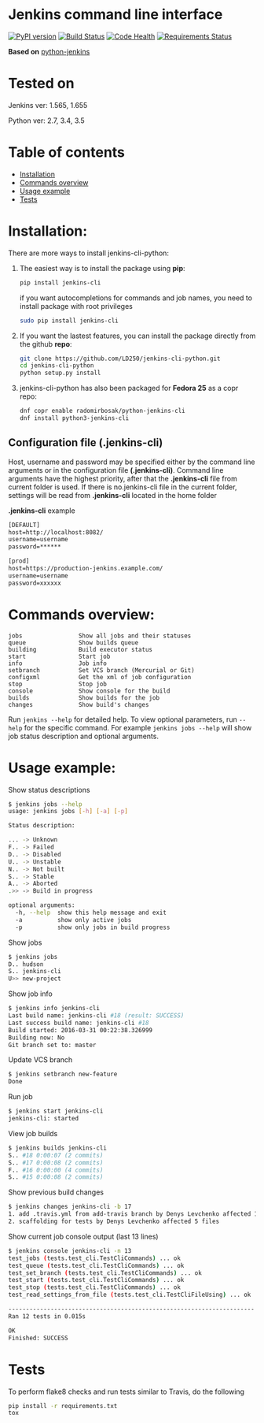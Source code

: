 # Jenkins command line interface
[![PyPI version](https://badge.fury.io/py/jenkins-cli.svg)](https://badge.fury.io/py/jenkins-cli)
[![Build Status](https://travis-ci.org/LD250/jenkins-cli-python.svg?branch=master)](https://travis-ci.org/LD250/jenkins-cli-python)
[![Code Health](https://landscape.io/github/LD250/jenkins-cli-python/master/landscape.svg?style=flat)](https://landscape.io/github/LD250/jenkins-cli-python/master)
[![Requirements Status](https://requires.io/github/LD250/jenkins-cli-python/requirements.svg?branch=master)](https://requires.io/github/LD250/jenkins-cli-python/requirements/?branch=master)

**Based on**
[python-jenkins](https://github.com/openstack/python-jenkins)

# Tested on
Jenkins ver: 1.565, 1.655

Python ver: 2.7, 3.4, 3.5

# Table of contents
 * [Installation](#installation)
 * [Commands overview](#commands-overview)
 * [Usage example](#usage-example)
 * [Tests](#tests)

# Installation:
There are more ways to install jenkins-cli-python:

1. The easiest way is to install the package using **pip**:

    ```bash
    pip install jenkins-cli
    ```
	if you want autocompletions for commands and job names, you need to install package with root privileges

    ```bash
    sudo pip install jenkins-cli
    ```

2. If you want the lastest features, you can install the package directly from the github **repo**:

    ```bash
    git clone https://github.com/LD250/jenkins-cli-python.git
    cd jenkins-cli-python
    python setup.py install
    ```

3. jenkins-cli-python has also been packaged for **Fedora 25** as a copr repo:

    ```bash
    dnf copr enable radomirbosak/python-jenkins-cli
    dnf install python3-jenkins-cli
    ```

## Configuration file (.jenkins-cli)

Host, username and password may be specified either by the command line arguments or in the configuration file **(.jenkins-cli)**. Command line arguments have the highest priority, after that the **.jenkins-cli** file from current folder is used. If there is no.jenkins-cli file in the current folder, settings will be read from **.jenkins-cli** located in the home folder

**.jenkins-cli** example
```txt
[DEFAULT]
host=http://localhost:8082/
username=username
password=******

[prod]
host=https://production-jenkins.example.com/
username=username
password=xxxxxx
```

# Commands overview:
    jobs                Show all jobs and their statuses
    queue               Show builds queue
    building            Build executor status
    start               Start job
    info                Job info
    setbranch           Set VCS branch (Mercurial or Git)
    configxml           Get the xml of job configuration
    stop                Stop job
    console             Show console for the build
    builds              Show builds for the job
    changes             Show build's changes
Run `jenkins --help` for detailed help. To view optional parameters, run `--help` for the specific command. For example `jenkins jobs --help` will show job status description and optional arguments.


# Usage example:

Show status descriptions
```bash
$ jenkins jobs --help
usage: jenkins jobs [-h] [-a] [-p]

Status description:

... -> Unknown
F.. -> Failed
D.. -> Disabled
U.. -> Unstable
N.. -> Not built
S.. -> Stable
A.. -> Aborted
.>> -> Build in progress

optional arguments:
  -h, --help  show this help message and exit
  -a          show only active jobs
  -p          show only jobs in build progress
```
Show jobs
```bash
$ jenkins jobs
D.. hudson
S.. jenkins-cli
U>> new-project
```
Show job info
```bash
$ jenkins info jenkins-cli
Last build name: jenkins-cli #18 (result: SUCCESS)
Last success build name: jenkins-cli #18
Build started: 2016-03-31 00:22:38.326999
Building now: No
Git branch set to: master
```
Update VCS branch
```bash
$ jenkins setbranch new-feature
Done
```
Run job
```bash
$ jenkins start jenkins-cli
jenkins-cli: started
```
View job builds
```bash
$ jenkins builds jenkins-cli
S.. #18 0:00:07 (2 commits)
S.. #17 0:00:08 (2 commits)
F.. #16 0:00:00 (4 commits)
S.. #15 0:00:08 (2 commits)
```
Show previous build changes
```bash
$ jenkins changes jenkins-cli -b 17
1. add .travis.yml from add-travis branch by Denys Levchenko affected 1 files 
2. scaffolding for tests by Denys Levchenko affected 5 files 
```
Show current job console output (last 13 lines)
```bash
$ jenkins console jenkins-cli -n 13
test_jobs (tests.test_cli.TestCliCommands) ... ok
test_queue (tests.test_cli.TestCliCommands) ... ok
test_set_branch (tests.test_cli.TestCliCommands) ... ok
test_start (tests.test_cli.TestCliCommands) ... ok
test_stop (tests.test_cli.TestCliCommands) ... ok
test_read_settings_from_file (tests.test_cli.TestCliFileUsing) ... ok

----------------------------------------------------------------------
Ran 12 tests in 0.015s

OK
Finished: SUCCESS
```

# Tests

To perform flake8 checks and run tests similar to Travis, do the following

```bash
pip install -r requirements.txt
tox 
```
